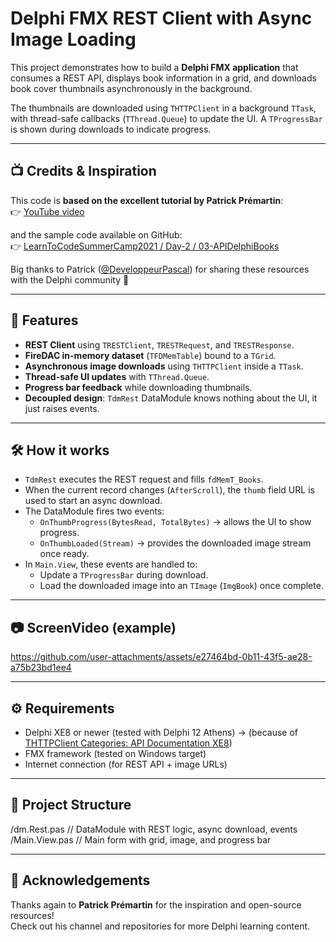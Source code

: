 # Delphi FMX REST Client with Async Image Loading

This project demonstrates how to build a **Delphi FMX application** that consumes a REST API, displays book information in a grid, and downloads book cover thumbnails asynchronously in the background.

The thumbnails are downloaded using `THTTPClient` in a background `TTask`, with thread-safe callbacks (`TThread.Queue`) to update the UI. A `TProgressBar` is shown during downloads to indicate progress.

---

## 📺 Credits & Inspiration

This code is **based on the excellent tutorial by Patrick Prémartin**:  
👉 [YouTube video](https://www.youtube.com/watch?v=UAO2wHyDDEg)

and the sample code available on GitHub:  
👉 [LearnToCodeSummerCamp2021 / Day-2 / 03-APIDelphiBooks](https://github.com/DeveloppeurPascal/LearnToCodeSummerCamp2021/tree/main/Day-2/03-APIDelphiBooks)

Big thanks to Patrick ([@DeveloppeurPascal](https://github.com/DeveloppeurPascal)) for sharing these resources with the Delphi community 🙌

---

## 🚀 Features

- **REST Client** using `TRESTClient`, `TRESTRequest`, and `TRESTResponse`.
- **FireDAC in-memory dataset** (`TFDMemTable`) bound to a `TGrid`.
- **Asynchronous image downloads** using `THTTPClient` inside a `TTask`.
- **Thread-safe UI updates** with `TThread.Queue`.
- **Progress bar feedback** while downloading thumbnails.
- **Decoupled design**: `TdmRest` DataModule knows nothing about the UI, it just raises events.

---

## 🛠 How it works

- `TdmRest` executes the REST request and fills `fdMemT_Books`.
- When the current record changes (`AfterScroll`), the `thumb` field URL is used to start an async download.
- The DataModule fires two events:
  - `OnThumbProgress(BytesRead, TotalBytes)` → allows the UI to show progress.
  - `OnThumbLoaded(Stream)` → provides the downloaded image stream once ready.
- In `Main.View`, these events are handled to:
  - Update a `TProgressBar` during download.
  - Load the downloaded image into an `TImage` (`ImgBook`) once complete.

---

## 📷 ScreenVideo (example)



https://github.com/user-attachments/assets/e27464bd-0b11-43f5-ae28-a75b23bd1ee4



---

## ⚙️ Requirements

- Delphi XE8 or newer (tested with Delphi 12 Athens) -> (because of [THTTPClient Categories: API Documentation XE8](https://docwiki.embarcadero.com/Libraries/Athens/en/System.Net.HttpClient.THTTPClient.OnReceiveData))  
- FMX framework (tested on Windows target)  
- Internet connection (for REST API + image URLs)

---

## 📂 Project Structure
/dm.Rest.pas // DataModule with REST logic, async download, events  
/Main.View.pas // Main form with grid, image, and progress bar  

---

## 🙌 Acknowledgements

Thanks again to **Patrick Prémartin** for the inspiration and open-source resources!  
Check out his channel and repositories for more Delphi learning content.


